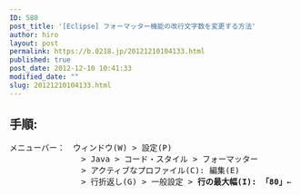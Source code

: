 ```yaml
---
ID: 580
post_title: '[Eclipse] フォーマッター機能の改行文字数を変更する方法'
author: hiro
layout: post
permalink: https://b.0218.jp/20121210104133.html
published: true
post_date: 2012-12-10 10:41:33
modified_date: ""
slug: 20121210104133.html
---
```

<h2>手順:</h2>
<pre>
メニューバー：　ウィンドウ(W) > 設定(P)
　　　　　　　　　> Java > コード・スタイル > フォーマッター
　　　　　　　　　> アクティブなプロファイル(C): 編集(E)
　　　　　　　　　> 行折返し(G) > 一般設定 > <b>行の最大幅(I): 「80」</b>←
</pre>